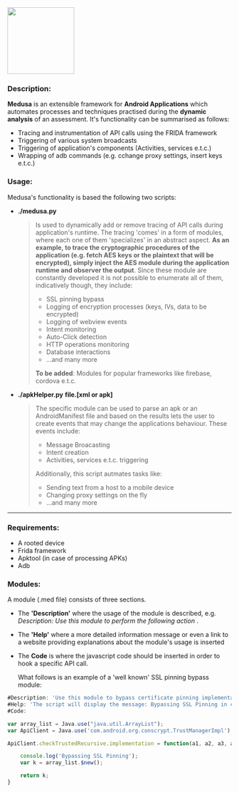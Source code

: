 

<img src="https://raw.githubusercontent.com/Ch0pin/medusa/master/libraries/logo.png" width="150" height="150">

### Description:

**Medusa** is an extensible framework for **Android Applications** which automates processes and techniques practised during the **dynamic analysis** of an assessment.  It's functionality can be summarised as follows:

- Tracing and instrumentation of API calls using the FRIDA framework
- Triggering of various system broadcasts
- Triggering of application's components (Activities, services e.t.c.)
- Wrapping of adb commands (e.g. cchange proxy settings, insert keys e.t.c.)



### Usage:

Medusa's functionality is based the following two scripts:

- **./medusa.py** 

  > Is used to dynamically add or remove tracing of API calls during application's runtime. The tracing 'comes' in a form of modules, where each one of them 'specializes' in an abstract aspect. **As an example, to trace the cryptographic procedures of the application (e.g.  fetch AES keys or the plaintext that will be encrypted), simply inject the AES module during the application runtime and observer the output**. Since these module are constantly developed it is not possible to enumerate all of them, indicatively though, they include:
  >
  > -  SSL pinning bypass
  > - Logging of encryption processes (keys, IVs, data to be encrypted)
  > - Logging of webview events
  > - Intent monitoring 
  > - Auto-Click detection 
  > - HTTP operations monitoring
  > - Database interactions
  > - ...and many more
  >
  > **To be added**: Modules for popular frameworks like firebase, cordova e.t.c.

- **./apkHelper.py** **file.[xml or apk]**

  > The specific module can be used to parse an apk or an AndroidManifest file and based on the results lets the user to create events that may change the applications behaviour. These events include:
  >
  > - Message Broacasting
  > - Intent creation
  > - Activities, services e.t.c. triggering 
  >
  > Additionally, this script autmates tasks like:
  >
  > - Sending text from a host to a mobile device
  > - Changing proxy settings on the fly 
  > - ...and many more

****



### Requirements:

- A rooted device
- Frida framework
- Apktool (in case of processing APKs)
- Adb

### Modules:

A module (.med file) consists of three sections. 

- The **'Description'** where the usage of the module is described, e.g. *Description: Use this module to perform the following action* . 

- The **'Help'** where a more detailed information message or even a link to a website providing explanations about the module's usage is inserted

- The **Code** is where the javascript code should be inserted in order to hook a specific API call. 

  

  What follows is an example of a 'well known' SSL pinning bypass module:

```js
#Description: 'Use this module to bypass certificate pinning implementations based on TrustManagerImpl'
#Help: 'The script will display the message: Bypassing SSL Pinning in case of successful bypass'
#Code:

var array_list = Java.use("java.util.ArrayList");
var ApiClient = Java.use('com.android.org.conscrypt.TrustManagerImpl');

ApiClient.checkTrustedRecursive.implementation = function(a1, a2, a3, a4, a5, a6) {

    console.log('Bypassing SSL Pinning');
    var k = array_list.$new();

    return k;
}
```







